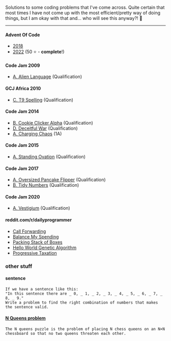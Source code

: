 Solutions to some coding problems that I've come across.
Quite certain that most times I have not come up with the most efficient/pretty way of doing things, but I am okay with that and... who will see this anyway?! 👀

---


#### Advent Of Code
* [2018][#adventofcode2018]
* [2022][#adventofcode2022] (50 ⭐️ - **complete**!)

#### Code Jam 2009
 * [A. Alien Language][#2009-Q-A] (Qualification)

#### GCJ Africa 2010
* [C. T9 Spelling][#A2010-Q-C] (Qualification)

#### Code Jam 2014
* [B. Cookie Clicker Alpha][#2014-Q-B] (Qualification)
* [D. Deceitful War][#2014-Q-D] (Qualification)
* [A. Charging Chaos][#2014-1A-A] (1A)

#### Code Jam 2015
* [A. Standing Ovation][#2015-Q-A] (Qualification)

#### Code Jam 2017
* [A. Oversized Pancake Flipper][#2017-Q-A] (Qualification)
* [B. Tidy Numbers][#2017-Q-B] (Qualification)

#### Code Jam 2020
* [A. Vestigium][#2020-Q-A] (Qualification)

#### reddit.com/r/dailyprogrammer
* [Call Forwarding][#callforwarding]
* [Balance My Spending][#balancemyspending]
* [Packing Stack of Boxes][#packingstackofboxes]
* [Hello World Genetic Algorithm][#helloworldgenetic]
* [Progressive Taxation][#progressivetaxation]

### other stuff

#### sentence

```
If we have a sentence like this:
"In this sentence there are _ 0, _ 1, _ 2, _ 3, _ 4, _ 5, _ 6, _ 7, _ 8, _ 9."
Write a problem to find the right combination of numbers that makes the sentence valid.
```

#### [N Queens problem][#nqueens]

```
The N queens puzzle is the problem of placing N chess queens on an N×N chessboard so that no two queens threaten each other.
```

[#A2010-Q-C]: http://code.google.com/codejam/contest/dashboard?c=351101#s=p2
[#2009-Q-A]: http://code.google.com/codejam/contest/dashboard?c=90101#s=p0
[#2014-Q-B]:https://code.google.com/codejam/contest/2974486/dashboard#s=p1
[#2014-Q-D]:https://code.google.com/codejam/contest/2974486/dashboard#s=p3
[#2014-1A-A]: https://code.google.com/codejam/contest/2984486/dashboard#s=p0&a=0
[#callforwarding]:http:www.reddit.com/r/dailyprogrammer/comments/1g09qy/060913_challenge_127_intermediate_call_forwarding/
[#2015-Q-A]:https://code.google.com/codejam/contest/6224486/dashboard#s=p0
[#2017-Q-A]:https://code.google.com/codejam/contest/3264486/dashboard#s=p0
[#2017-Q-B]:https://code.google.com/codejam/contest/3264486/dashboard#s=p1
[#balancemyspending]:https://www.reddit.com/r/dailyprogrammer/comments/7vx85p/20180207_challenge_350_intermediate_balancing_my/
[#packingstackofboxes]:https://www.reddit.com/r/dailyprogrammer/comments/7ubc70/20180130_challenge_349_intermediate_packing/
[#nqueens]:https://en.wikipedia.org/wiki/Eight_queens_puzzle
[#helloworldgenetic]:https://www.reddit.com/r/dailyprogrammer/comments/40rs67/20160113_challenge_249_intermediate_hello_world/
[#adventofcode2018]:https://adventofcode.com/2018/
[#adventofcode2022]:https://adventofcode.com/2022/
[#progressivetaxation]:https://www.reddit.com/r/dailyprogrammer/comments/cdieag/20190715_challenge_379_easy_progressive_taxation/
[#2020-Q-A]:https://codingcompetitions.withgoogle.com/codejam/round/000000000019fd27/000000000020993c
